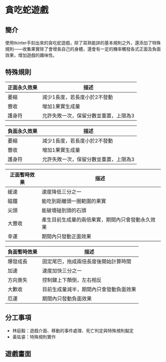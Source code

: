 # 貪吃蛇遊戲
## 簡介
使用tkinter手刻出來的貪吃蛇遊戲，除了耳熟能詳的基本規則之外，還添加了特殊規則――收集果實除了會增長自己的身體，還會有一定的機率觸發各式正面及負面效果，增加遊戲的趣味性。
## 特殊規則
| 正面永久效果            | 描述                    |
| --------- | -------------------------------------|
| 萎縮      | 減少1長度，若長度小於2不發動            |
| 豐收      | 增加1果實生成量                        |
| 護身符    | 允許失敗一次，保留分數並重置，上限為3    |

| 負面永久效果            | 描述                    |
| --------- | -------------------------------------|
| 萎縮      | 減少1長度，若長度小於2不發動            |
| 豐收      | 增加1果實生成量                        |
| 護身符    | 允許失敗一次，保留分數並重置，上限為3    |

| 正面暫時效果            | 描述                    |
| --------- | -------------------------------------|
| 緩速       | 速度降低三分之一                        |
| 磁鐵       | 能吃到距離頭一圈範圍的果實                |
| 尖頭       | 能破壞碰到頭的石頭                          |
| 大豐收     | 產生目前生成量的兩倍果實，期間內只會發動永久效果 |
| 幸運       | 期間內只發動正面效果                       |
    
| 負面暫時效果            | 描述                    |
| --------- | -------------------------------------|
| 爆發成長   | 固定尾巴，拖成兩倍長度後開始計算時間    |
| 加速       | 速度加快三分之一                      |
| 方向喪失   | 控制鍵上下顛倒，左右相反               |
| 大歉收     | 目前生成量減半，期間內只會發動負面效果  |
| 厄運       | 期間內只發動負面效果                   |
## 分工事項
* 林庭毅：遊戲介面、移動的事件處理、死亡判定與特殊規則擬定
* 黃竑睿：特殊規則實作
## 遊戲畫面

